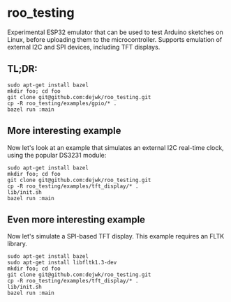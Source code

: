 # roo_testing

Experimental ESP32 emulator that can be used to test Arduino sketches on Linux, before uploading them to the microcontroller. Supports emulation of external I2C and SPI devices, including TFT displays.

## TL;DR:

```
sudo apt-get install bazel
mkdir foo; cd foo
git clone git@github.com:dejwk/roo_testing.git
cp -R roo_testing/examples/gpio/* .
bazel run :main
```

## More interesting example

Now let's look at an example that simulates an external I2C real-time clock, using the popular DS3231 module:

```
sudo apt-get install bazel
mkdir foo; cd foo
git clone git@github.com:dejwk/roo_testing.git
cp -R roo_testing/examples/tft_display/* .
lib/init.sh
bazel run :main
```

## Even more interesting example

Now let's simulate a SPI-based TFT display. This example requires an FLTK library.

```
sudo apt-get install bazel
sudo apt-get install libfltk1.3-dev
mkdir foo; cd foo
git clone git@github.com:dejwk/roo_testing.git
cp -R roo_testing/examples/tft_display/* .
lib/init.sh
bazel run :main
```
